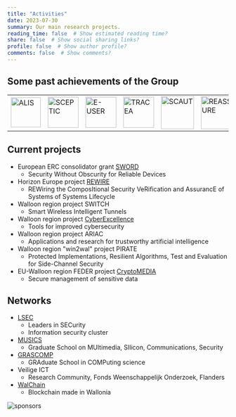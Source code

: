 ```yaml
---
title: "Activities"
date: 2023-07-30
summary: Our main research projects.
reading_time: false  # Show estimated reading time?
share: false  # Show social sharing links?
profile: false  # Show author profile?
comments: false  # Show comments?
---
```


## Some past achievements of the Group

<table cellspacing="20px" cellpadding="" border="0" align="c">
<tbody><tr><td><a href="../uploads/alis.pdf"><img src="../uploads/alis.jpg" alt="ALIS" style="width:68px;border:0"></a></td>
<td><a href="../uploads/sceptic.pdf"><img src="../uploads/sceptic.jpg" alt="SCEPTIC" style="width:70px;border:0"></a></td>
<td><a href="../uploads/e-user.pdf"><img src="../uploads/e-user.jpg" alt="E-USER" style="width:70px;border:0"></a></td>
<td><a href="../uploads/tracea.pdf"><img src="../uploads/tracea.jpg" alt="TRACEA" style="width:70px;border:0"></a></td>
<td><a href="../uploads/scaut.pdf"><img src="../uploads/scaut.jpg" alt="SCAUT" style="width:75px;border:0"></a></td>
<td><a href="../uploads/reassure.pdf"><img src="../uploads/reassure.jpg" alt="REASSURE" style="width:75px;border:0"></a></td>
</tr>
</tbody></table>

## Current projects

- European ERC consolidator grant [SWORD](https://perso.uclouvain.be/fstandae/erc.html)
  - Security Without Obscurity for Reliable Devices
- Horizon Europe project  [REWIRE](https://www.rewire-he.eu/)
  - REWiring the ComposItional Security VeRification and AssurancE of Systems of Systems Lifecycle
- Walloon region project SWITCH
  - Smart Wireless Intelligent Tunnels
- Walloon region project [CyberExcellence](https://www.cyberexcellence.be/)
  - Tools for improved cybersecurity
- Walloon region project ARIAC
  - Applications and research for trustworthy artificial intelligence
- Walloon region "win2wal" project PIRATE
  - Protected Implementations, Resilient Algorithms, Test and Evaluation for Side-Channel Security
- EU-Walloon region FEDER project [CryptoMEDIA](https://decryptage.be/cryptomedia/)
  - Secure management of sensitive data

## Networks

- [LSEC](http://www.lsec.be/)
  - Leaders in SECurity
  - Information security cluster
- [MUSICS](https://sites.uclouvain.be/doctoralschool-musics/)
  - Graduate School on MUltimedia, SIlicon, Communications, Security
- [GRASCOMP](https://www.grascomp.be/)
  - GRAduate School in COMPuting science
- Veilige ICT
  - Research Community, Fonds Weenschappelijk Onderzoek, Flanders
- [WalChain](https://walchain.be/)
  - Blockchain made in Wallonia 

![sponsors](sponsors_groupes.png)
